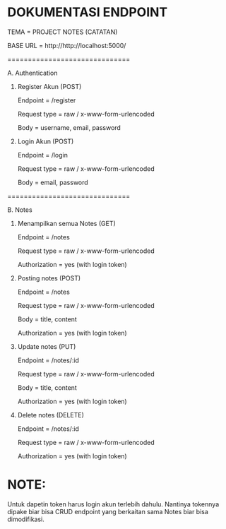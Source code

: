 # DOKUMENTASI ENDPOINT

TEMA = PROJECT NOTES (CATATAN)

BASE URL = http://http://localhost:5000/

==============================

A. Authentication

1. Register Akun (POST)
   
   Endpoint	= /register

   Request type	= raw / x-www-form-urlencoded

   Body		= username, email, password

3. Login Akun (POST)
   
   Endpoint	= /login
   
   Request type	= raw / x-www-form-urlencoded
   
   Body		= email, password


==============================

B. Notes

1. Menampilkan semua Notes (GET)
   
   Endpoint	= /notes
   
   Request type	= raw / x-www-form-urlencoded
   
   Authorization 	= yes (with login token)


3. Posting notes (POST)
   
   Endpoint	= /notes
   
   Request type	= raw / x-www-form-urlencoded
   
   Body		= title, content
   
   Authorization 	= yes (with login token)


5. Update notes (PUT)

   Endpoint	= /notes/:id
   
   Request type	= raw / x-www-form-urlencoded
   
   Body		= title, content
   
   Authorization 	= yes (with login token)


7. Delete notes (DELETE)

   Endpoint	= /notes/:id
   
   Request type	= raw / x-www-form-urlencoded
   
   Authorization 	= yes (with login token)



# NOTE:
Untuk dapetin token harus login akun terlebih dahulu. Nantinya tokennya dipake biar bisa CRUD endpoint yang berkaitan sama Notes biar bisa dimodifikasi.
